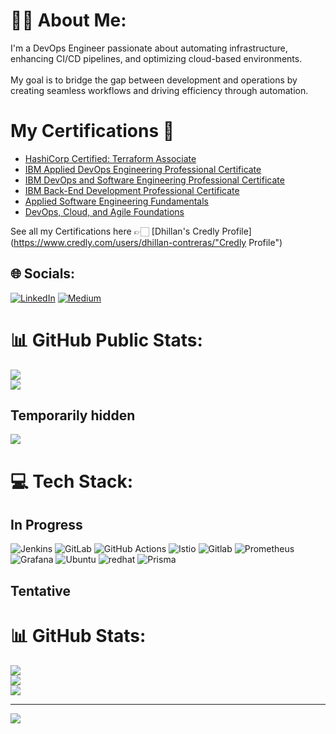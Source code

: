 # 👋🏻 About Me:
I'm a DevOps Engineer passionate about automating infrastructure, enhancing CI/CD pipelines, and optimizing cloud-based environments.<br><br>My goal is to bridge the gap between development and operations by creating seamless workflows and driving efficiency through automation.<br>

# My Certifications 🏅
- [HashiCorp Certified: Terraform Associate](https://www.credly.com/badges/829b2cc2-8bf5-45e8-8820-41804d0af88b)
- [IBM Applied DevOps Engineering Professional Certificate](https://coursera.org/share/b4e74a68bbc29b65cd61871259cf130bn)
- [IBM DevOps and Software Engineering Professional Certificate](https://coursera.org/share/b4e74a68bbc29b65cd61871259cf130bn)
- [IBM Back-End Development Professional Certificate](https://coursera.org/share/b4e74a68bbc29b65cd61871259cf130bn)
- [Applied Software Engineering Fundamentals](https://coursera.org/share/b4e74a68bbc29b65cd61871259cf130bn)
- [DevOps, Cloud, and Agile Foundations](https://coursera.org/share/3654e222968f5bc01bb3cf639e26b6ff)

See all my Certifications here
👉🏻 [Dhillan's Credly Profile](https://www.credly.com/users/dhillan-contreras/"Credly Profile")



## 🌐 Socials:
[![LinkedIn](https://img.shields.io/badge/LinkedIn-%230077B5.svg?logo=linkedin&logoColor=white)](https://linkedin.com/in/dhillancontreras) [![Medium](https://img.shields.io/badge/Medium-12100E?logo=medium&logoColor=white)](https://medium.com/@https://www.credly.com/users/dhillan-contreras) 

# 📊 GitHub Public Stats:
![](https://github-readme-stats.vercel.app/api?username=DhillanC&theme=one_dark_pro&hide_border=false&include_all_commits=false&count_private=true)<br/>
![](https://github-readme-streak-stats.herokuapp.com/?user=DhillanC&theme=one_dark_pro&hide_border=false)<br/>

## Temporarily hidden 
![](https://github-readme-stats.vercel.app/api/top-langs/?username=DhillanC&theme=one_dark_pro&hide_border=false&include_all_commits=false&count_private=true&layout=compact)


# 💻 Tech Stack:
## In Progress
![Jenkins](https://img.shields.io/badge/jenkins-%232C5263.svg?style=for-the-badge&logo=jenkins&logoColor=white) ![GitLab](https://img.shields.io/badge/gitlab-%23181717.svg?style=for-the-badge&logo=gitlab&logoColor=white)
![GitHub Actions](https://img.shields.io/badge/github%20actions-%232671E5.svg?style=for-the-badge&logo=githubactions&logoColor=white)
![Istio](https://img.shields.io/badge/Istio-466BB0?style=for-the-badge&logo=Istio&logoColor=white)
![Gitlab](https://img.shields.io/badge/GitLab-330F63?style=for-the-badge&logo=gitlab&logoColor=white)
![Prometheus](https://img.shields.io/badge/Prometheus-000000?style=for-the-badge&logo=prometheus&labelColor=000000)
![Grafana](https://img.shields.io/badge/Grafana-F2F4F9?style=for-the-badge&logo=grafana&logoColor=orange&labelColor=F2F4F9)
![Ubuntu](https://img.shields.io/badge/Ubuntu-E95420?style=for-the-badge&logo=ubuntu&logoColor=white)
![redhat](https://img.shields.io/badge/Red%20Hat-EE0000?style=for-the-badge&logo=redhat&logoColor=white)
![Prisma](https://img.shields.io/badge/Prisma-3982CE?style=for-the-badge&logo=Prisma&logoColor=white)


## Tentative

# 📊 GitHub Stats:
![](https://github-readme-stats.vercel.app/api?username=DhillanC&theme=one_dark_pro&hide_border=false&include_all_commits=false&count_private=true)<br/>
![](https://github-readme-streak-stats.herokuapp.com/?user=DhillanC&theme=one_dark_pro&hide_border=false)<br/>
![](https://github-readme-stats.vercel.app/api/top-langs/?username=DhillanC&theme=one_dark_pro&hide_border=false&include_all_commits=false&count_private=true&layout=compact)

---
[![](https://visitcount.itsvg.in/api?id=DhillanC&icon=9&color=0)](https://visitcount.itsvg.in)
